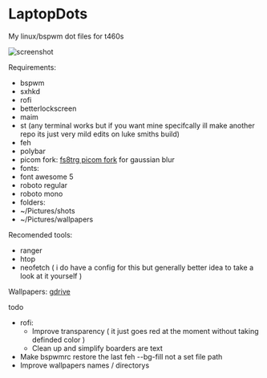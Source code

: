 # LaptopDots
My linux/bspwm dot files for t460s

![screenshot](https://github.com/NotPocky/LaptopDots/blob/master/showcase/2020-06-12-103320_1920x1080_scrot.png)

Requirements:
 * bspwm
 * sxhkd
 * rofi
 * betterlockscreen
 * maim
 * st (any terminal works but if you want mine specifcally ill make another repo its just very mild edits on luke smiths build)
 * feh
 * polybar
 * picom fork: [fs8trg picom fork](https://www.reddit.com/r/unixporn/comments/fs8trg/oc_comptonpicom_fork_with_both_tryone144s_dual/) for gaussian blur
 * fonts:
  * font awesome 5 
  * roboto regular 
  * roboto mono
 * folders:
  * ~/Pictures/shots
  * ~/Pictures/wallpapers
 
Recomended tools:
 * ranger
 * htop
 * neofetch ( i do have a config for this but generally better idea to take a look at it yourself )

Wallpapers: [gdrive](https://drive.google.com/drive/folders/1LVlYHzyFQ1vHvHAKT4yWaV4HbF9XLFbX?usp=sharing)

todo
* rofi:
  * Improve transparency ( it just goes red at the moment without taking definded color ) 
  * Clean up and simplify boarders are text
* Make bspwmrc restore the last feh --bg-fill not a set file path
* Improve wallpapers names / directorys

